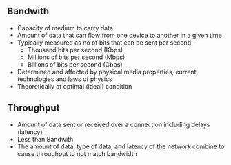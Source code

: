 ## Bandwith

- Capacity of medium to carry data
- Amount of data that can flow from one device to another in a given time
- Typically measured as no of bits that can be sent per second
    - Thousand bits per second (Kbps)
    - Millions of bits per second (Mbps)
    - Billions of bits per second (Gbps)
- Determined and affected by physical media properties, current technologies and laws of physics
- Theoretically at optimal (ideal) condition

## Throughput

- Amount of data sent or received over a connection including delays (latency)
- Less than Bandwith
- The amount of data, type of data, and latency of the network combine to cause throughput to not match bandwidth